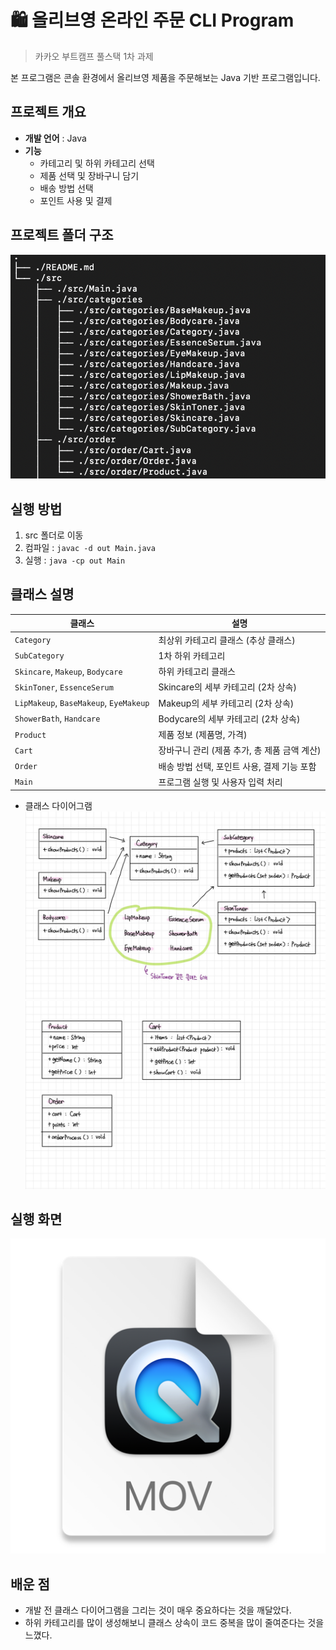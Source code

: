 # 🛍️ 올리브영 온라인 주문 CLI Program

> 카카오 부트캠프 풀스택 1차 과제

본 프로그램은 콘솔 환경에서 올리브영 제품을 주문해보는 Java 기반 프로그램입니다.

## 프로젝트 개요
- **개발 언어** : Java
- **기능**
  - 카테고리 및 하위 카테고리 선택
  - 제품 선택 및 장바구니 담기
  - 배송 방법 선택
  - 포인트 사용 및 결제

## 프로젝트 폴더 구조
![파일트리](CLI_file_tree.png)

## 실행 방법
1. src 폴더로 이동
2. 컴파일 : `javac -d out Main.java`
3. 실행 : `java -cp out Main`

## 클래스 설명
| 클래스                              | 설명                          |
|----------------------------------|-----------------------------|
| `Category`                        | 최상위 카테고리 클래스 (추상 클래스)       |
| `SubCategory`                     | 1차 하위 카테고리                  |
| `Skincare`, `Makeup`, `Bodycare`      | 하위 카테고리 클래스                 |
| `SkinToner`, `EssenceSerum`         | Skincare의 세부 카테고리 (2차 상속)   |
| `LipMakeup`, `BaseMakeup`, `EyeMakeup` | Makeup의 세부 카테고리 (2차 상속)     |
| `ShowerBath`, `Handcare`            | Bodycare의 세부 카테고리 (2차 상속)   |
| `Product`                          | 제품 정보 (제품명, 가격)             |
| `Cart`                            | 장바구니 관리 (제품 추가, 총 제품 금액 계산) |
| `Order`                            | 배송 방법 선택, 포인트 사용, 결제 기능 포함  |
| `Main`                             | 프로그램 실행 및 사용자 입력 처리         |

- 클래스 다이어그램
![다이어그램1](CLI_diagram_1.jpeg)
![다이어그램2](CLI_diagram_2.jpeg)

## 실행 화면
![실행화면](CLI_run.png)

## 배운 점
- 개발 전 클래스 다이어그램을 그리는 것이 매우 중요하다는 것을 깨달았다.
- 하위 카테고리를 많이 생성해보니 클래스 상속이 코드 중복을 많이 줄여준다는 것을 느꼈다.